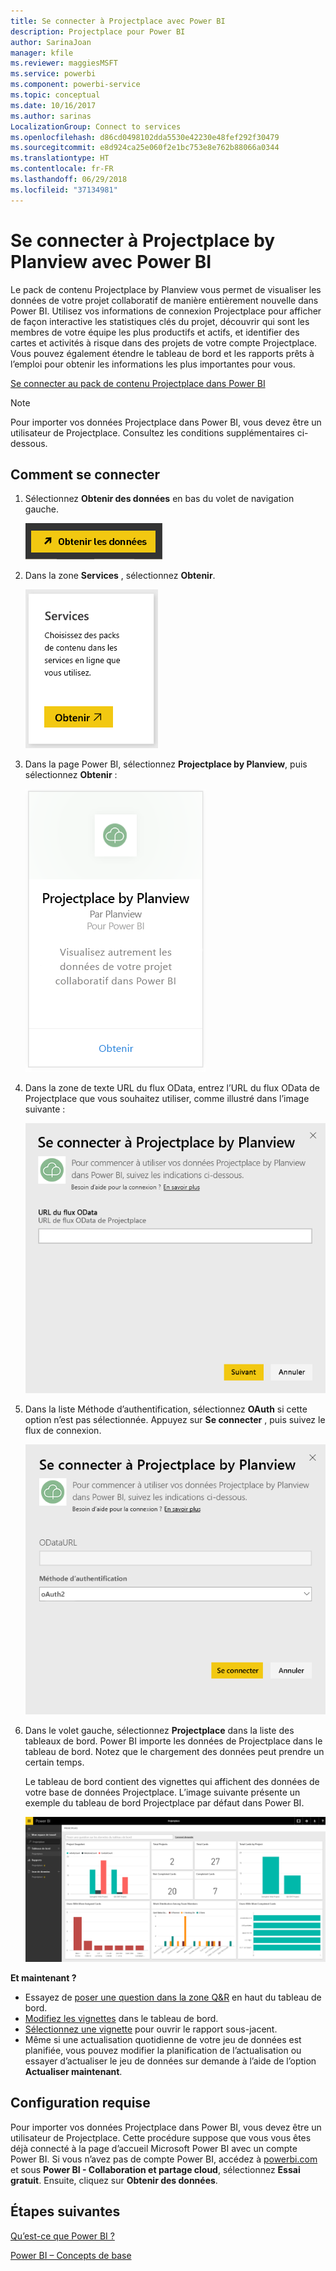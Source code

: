 ```yaml
---
title: Se connecter à Projectplace avec Power BI
description: Projectplace pour Power BI
author: SarinaJoan
manager: kfile
ms.reviewer: maggiesMSFT
ms.service: powerbi
ms.component: powerbi-service
ms.topic: conceptual
ms.date: 10/16/2017
ms.author: sarinas
LocalizationGroup: Connect to services
ms.openlocfilehash: d86cd0498102dda5530e42230e48fef292f30479
ms.sourcegitcommit: e8d924ca25e060f2e1bc753e8e762b88066a0344
ms.translationtype: HT
ms.contentlocale: fr-FR
ms.lasthandoff: 06/29/2018
ms.locfileid: "37134981"
---
```

# <a name="connect-to-projectplace-by-planview-with-power-bi"></a>Se connecter à Projectplace by Planview avec Power BI
Le pack de contenu Projectplace by Planview vous permet de visualiser les données de votre projet collaboratif de manière entièrement nouvelle dans Power BI. Utilisez vos informations de connexion Projectplace pour afficher de façon interactive les statistiques clés du projet, découvrir qui sont les membres de votre équipe les plus productifs et actifs, et identifier des cartes et activités à risque dans des projets de votre compte Projectplace. Vous pouvez également étendre le tableau de bord et les rapports prêts à l’emploi pour obtenir les informations les plus importantes pour vous.

[Se connecter au pack de contenu Projectplace dans Power BI](https://app.powerbi.com/getdata/services/projectplace)

>[!NOTE]
>Pour importer vos données Projectplace dans Power BI, vous devez être un utilisateur de Projectplace. Consultez les conditions supplémentaires ci-dessous.

## <a name="how-to-connect"></a>Comment se connecter
1. Sélectionnez **Obtenir des données** en bas du volet de navigation gauche.
   
    ![](media/service-connect-to-projectplace/get.png)
2. Dans la zone **Services** , sélectionnez **Obtenir**.
   
    ![](media/service-connect-to-projectplace/services.png)
3. Dans la page Power BI, sélectionnez **Projectplace by Planview**, puis sélectionnez **Obtenir** :  
   
    ![](media/service-connect-to-projectplace/projectplace.png)
4. Dans la zone de texte URL du flux OData, entrez l’URL du flux OData de Projectplace que vous souhaitez utiliser, comme illustré dans l’image suivante :
   
    ![](media/service-connect-to-projectplace/params.png)
5. Dans la liste Méthode d’authentification, sélectionnez **OAuth** si cette option n’est pas sélectionnée. Appuyez sur **Se connecter** , puis suivez le flux de connexion.  
   
   ![](media/service-connect-to-projectplace/creds.png)
6. Dans le volet gauche, sélectionnez **Projectplace** dans la liste des tableaux de bord. Power BI importe les données de Projectplace dans le tableau de bord. Notez que le chargement des données peut prendre un certain temps.  
   
    Le tableau de bord contient des vignettes qui affichent des données de votre base de données Projectplace. L’image suivante présente un exemple du tableau de bord Projectplace par défaut dans Power BI.
   
    ![](media/service-connect-to-projectplace/dashboard.png)

**Et maintenant ?**

* Essayez de [poser une question dans la zone Q&R](power-bi-q-and-a.md) en haut du tableau de bord.
* [Modifiez les vignettes](service-dashboard-edit-tile.md) dans le tableau de bord.
* [Sélectionnez une vignette](service-dashboard-tiles.md) pour ouvrir le rapport sous-jacent.
* Même si une actualisation quotidienne de votre jeu de données est planifiée, vous pouvez modifier la planification de l’actualisation ou essayer d’actualiser le jeu de données sur demande à l’aide de l’option **Actualiser maintenant**.

## <a name="system-requirements"></a>Configuration requise
Pour importer vos données Projectplace dans Power BI, vous devez être un utilisateur de Projectplace. Cette procédure suppose que vous vous êtes déjà connecté à la page d’accueil Microsoft Power BI avec un compte Power BI. Si vous n’avez pas de compte Power BI, accédez à [powerbi.com](https://powerbi.microsoft.com/get-started/) et sous **Power BI - Collaboration et partage cloud**, sélectionnez **Essai gratuit**. Ensuite, cliquez sur **Obtenir des données**.

## <a name="next-steps"></a>Étapes suivantes
[Qu’est-ce que Power BI ?](power-bi-overview.md)

[Power BI – Concepts de base](service-basic-concepts.md)

